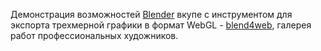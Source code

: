 Демонстрация возможностей [Blender](https://www.blender.org/) вкупе с инструментом для экспорта трехмерной графики в формат WebGL -
[blend4web](https://www.blend4web.com/), галерея работ профессиональных художников.
